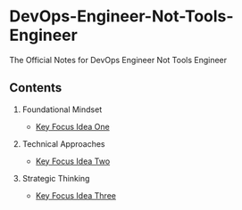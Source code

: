 # DevOps-Engineer-Not-Tools-Engineer
The Official Notes for DevOps Engineer Not Tools Engineer

## Contents

1. Foundational Mindset
   - [Key Focus Idea One](Key-ideas-One.md)
  
2. Technical Approaches
   - [Key Focus Idea Two](Key-ideas-Two.md)

3. Strategic Thinking
   - [Key Focus Idea Three](Key-ideas-Three.md)
